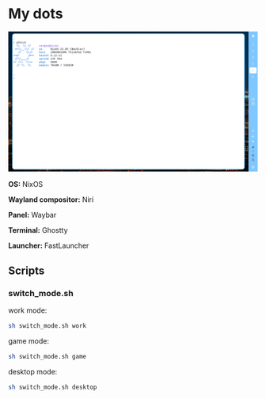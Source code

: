 # My dots


![main windows](https://github.com/probeldev/dots_public/blob/main/screenshots/main.png?raw=true)


**OS:** NixOS

**Wayland compositor:** Niri

**Panel:** Waybar

**Terminal:** Ghostty

**Launcher:** FastLauncher


## Scripts

### switch_mode.sh

work mode:
```bash
sh switch_mode.sh work
```

game mode:
```bash
sh switch_mode.sh game
```

desktop mode:
```bash
sh switch_mode.sh desktop
```
